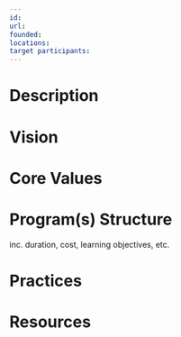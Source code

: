 ```yaml
---
id: 
url: 
founded: 
locations: 
target participants:
---
```



# Description

# Vision
# Core Values
# Program(s) Structure
inc. duration, cost, learning objectives, etc.
# Practices
# Resources
